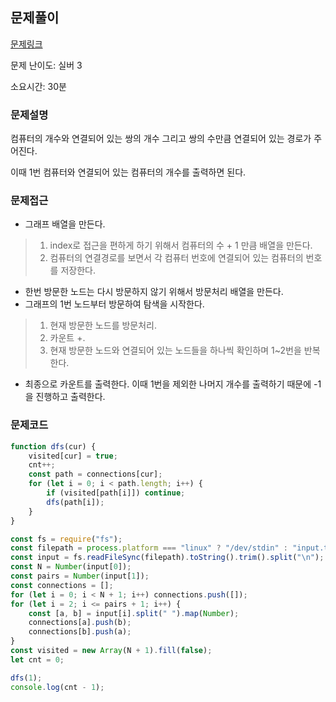 ## 문제풀이
[문제링크](https://www.acmicpc.net/problem/2606)

문제 난이도: 실버 3

소요시간: 30분

### 문제설명
컴퓨터의 개수와 연결되어 있는 쌍의 개수 그리고 쌍의 수만큼 연결되어 있는 경로가 주어진다. 

이때 1번 컴퓨터와 연결되어 있는 컴퓨터의 개수를 출력하면 된다.

### 문제접근
* 그래프 배열을 만든다.
>1. index로 접근을 편하게 하기 위해서 컴퓨터의 수 + 1 만큼 배열을 만든다.
>2. 컴퓨터의 연결경로를 보면서 각 컴퓨터 번호에 연결되어 있는 컴퓨터의 번호를 저장한다.
* 한번 방문한 노드는 다시 방문하지 않기 위해서 방문처리 배열을 만든다.
* 그래프의 1번 노드부터 방문하여 탐색을 시작한다.
>1. 현재 방문한 노드를 방문처리.
>2. 카운트 +.
>3. 현재 방문한 노드와 연결되어 있는 노드들을 하나씩 확인하며 1~2번을 반복한다.
* 최종으로 카운트를 출력한다. 이때 1번을 제외한 나머지 개수를 출력하기 때문에 -1 을 진행하고 출력한다.


### 문제코드
```js
function dfs(cur) {
    visited[cur] = true;
    cnt++;
    const path = connections[cur];
    for (let i = 0; i < path.length; i++) {
        if (visited[path[i]]) continue;
        dfs(path[i]);
    }
}

const fs = require("fs");
const filepath = process.platform === "linux" ? "/dev/stdin" : "input.txt";
const input = fs.readFileSync(filepath).toString().trim().split("\n");
const N = Number(input[0]);
const pairs = Number(input[1]);
const connections = [];
for (let i = 0; i < N + 1; i++) connections.push([]);
for (let i = 2; i <= pairs + 1; i++) {
    const [a, b] = input[i].split(" ").map(Number);
    connections[a].push(b);
    connections[b].push(a);
}
const visited = new Array(N + 1).fill(false);
let cnt = 0;

dfs(1);
console.log(cnt - 1);
```